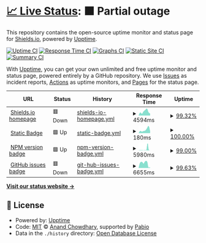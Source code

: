 # [📈 Live Status](https://badges.github.io/uptime-monitoring): <!--live status--> **🟧 Partial outage**

This repository contains the open-source uptime monitor and status page for [Shields.io](http://shields.io/), powered by [Upptime](https://github.com/upptime/upptime).

[![Uptime CI](https://github.com/badges/uptime-monitoring/workflows/Uptime%20CI/badge.svg)](https://github.com/badges/uptime-monitoring/actions?query=workflow%3A%22Uptime+CI%22)
[![Response Time CI](https://github.com/badges/uptime-monitoring/workflows/Response%20Time%20CI/badge.svg)](https://github.com/badges/uptime-monitoring/actions?query=workflow%3A%22Response+Time+CI%22)
[![Graphs CI](https://github.com/badges/uptime-monitoring/workflows/Graphs%20CI/badge.svg)](https://github.com/badges/uptime-monitoring/actions?query=workflow%3A%22Graphs+CI%22)
[![Static Site CI](https://github.com/badges/uptime-monitoring/workflows/Static%20Site%20CI/badge.svg)](https://github.com/badges/uptime-monitoring/actions?query=workflow%3A%22Static+Site+CI%22)
[![Summary CI](https://github.com/badges/uptime-monitoring/workflows/Summary%20CI/badge.svg)](https://github.com/badges/uptime-monitoring/actions?query=workflow%3A%22Summary+CI%22)

With [Upptime](https://upptime.js.org), you can get your own unlimited and free uptime monitor and status page, powered entirely by a GitHub repository. We use [Issues](https://github.com/badges/uptime-monitoring/issues) as incident reports, [Actions](https://github.com/badges/uptime-monitoring/actions) as uptime monitors, and [Pages](https://badges.github.io/uptime-monitoring) for the status page.

<!--start: status pages-->
<!-- This summary is generated by Upptime (https://github.com/upptime/upptime) -->
<!-- Do not edit this manually, your changes will be overwritten -->
<!-- prettier-ignore -->
| URL | Status | History | Response Time | Uptime |
| --- | ------ | ------- | ------------- | ------ |
| <img alt="" src="https://icons.duckduckgo.com/ip3/shields.io.ico" height="13"> [Shields.io homepage](https://shields.io/) | 🟥 Down | [shields-io-homepage.yml](https://github.com/badges/uptime-monitoring/commits/HEAD/history/shields-io-homepage.yml) | <details><summary><img alt="Response time graph" src="./graphs/shields-io-homepage/response-time-week.png" height="20"> 4594ms</summary><br><a href="https://badges.github.io/uptime-monitoring/history/shields-io-homepage"><img alt="Response time 1068" src="https://img.shields.io/endpoint?url=https%3A%2F%2Fraw.githubusercontent.com%2Fbadges%2Fuptime-monitoring%2FHEAD%2Fapi%2Fshields-io-homepage%2Fresponse-time.json"></a><br><a href="https://badges.github.io/uptime-monitoring/history/shields-io-homepage"><img alt="24-hour response time 8977" src="https://img.shields.io/endpoint?url=https%3A%2F%2Fraw.githubusercontent.com%2Fbadges%2Fuptime-monitoring%2FHEAD%2Fapi%2Fshields-io-homepage%2Fresponse-time-day.json"></a><br><a href="https://badges.github.io/uptime-monitoring/history/shields-io-homepage"><img alt="7-day response time 4594" src="https://img.shields.io/endpoint?url=https%3A%2F%2Fraw.githubusercontent.com%2Fbadges%2Fuptime-monitoring%2FHEAD%2Fapi%2Fshields-io-homepage%2Fresponse-time-week.json"></a><br><a href="https://badges.github.io/uptime-monitoring/history/shields-io-homepage"><img alt="30-day response time 1677" src="https://img.shields.io/endpoint?url=https%3A%2F%2Fraw.githubusercontent.com%2Fbadges%2Fuptime-monitoring%2FHEAD%2Fapi%2Fshields-io-homepage%2Fresponse-time-month.json"></a><br><a href="https://badges.github.io/uptime-monitoring/history/shields-io-homepage"><img alt="1-year response time 1068" src="https://img.shields.io/endpoint?url=https%3A%2F%2Fraw.githubusercontent.com%2Fbadges%2Fuptime-monitoring%2FHEAD%2Fapi%2Fshields-io-homepage%2Fresponse-time-year.json"></a></details> | <details><summary><a href="https://badges.github.io/uptime-monitoring/history/shields-io-homepage">99.32%</a></summary><a href="https://badges.github.io/uptime-monitoring/history/shields-io-homepage"><img alt="All-time uptime 99.91%" src="https://img.shields.io/endpoint?url=https%3A%2F%2Fraw.githubusercontent.com%2Fbadges%2Fuptime-monitoring%2FHEAD%2Fapi%2Fshields-io-homepage%2Fuptime.json"></a><br><a href="https://badges.github.io/uptime-monitoring/history/shields-io-homepage"><img alt="24-hour uptime 95.26%" src="https://img.shields.io/endpoint?url=https%3A%2F%2Fraw.githubusercontent.com%2Fbadges%2Fuptime-monitoring%2FHEAD%2Fapi%2Fshields-io-homepage%2Fuptime-day.json"></a><br><a href="https://badges.github.io/uptime-monitoring/history/shields-io-homepage"><img alt="7-day uptime 99.32%" src="https://img.shields.io/endpoint?url=https%3A%2F%2Fraw.githubusercontent.com%2Fbadges%2Fuptime-monitoring%2FHEAD%2Fapi%2Fshields-io-homepage%2Fuptime-week.json"></a><br><a href="https://badges.github.io/uptime-monitoring/history/shields-io-homepage"><img alt="30-day uptime 99.84%" src="https://img.shields.io/endpoint?url=https%3A%2F%2Fraw.githubusercontent.com%2Fbadges%2Fuptime-monitoring%2FHEAD%2Fapi%2Fshields-io-homepage%2Fuptime-month.json"></a><br><a href="https://badges.github.io/uptime-monitoring/history/shields-io-homepage"><img alt="1-year uptime 99.91%" src="https://img.shields.io/endpoint?url=https%3A%2F%2Fraw.githubusercontent.com%2Fbadges%2Fuptime-monitoring%2FHEAD%2Fapi%2Fshields-io-homepage%2Fuptime-year.json"></a></details>
| <img alt="" src="https://icons.duckduckgo.com/ip3/img.shields.io.ico" height="13"> [Static Badge](https://img.shields.io/badge/foo-bar-blue) | 🟩 Up | [static-badge.yml](https://github.com/badges/uptime-monitoring/commits/HEAD/history/static-badge.yml) | <details><summary><img alt="Response time graph" src="./graphs/static-badge/response-time-week.png" height="20"> 180ms</summary><br><a href="https://badges.github.io/uptime-monitoring/history/static-badge"><img alt="Response time 162" src="https://img.shields.io/endpoint?url=https%3A%2F%2Fraw.githubusercontent.com%2Fbadges%2Fuptime-monitoring%2FHEAD%2Fapi%2Fstatic-badge%2Fresponse-time.json"></a><br><a href="https://badges.github.io/uptime-monitoring/history/static-badge"><img alt="24-hour response time 104" src="https://img.shields.io/endpoint?url=https%3A%2F%2Fraw.githubusercontent.com%2Fbadges%2Fuptime-monitoring%2FHEAD%2Fapi%2Fstatic-badge%2Fresponse-time-day.json"></a><br><a href="https://badges.github.io/uptime-monitoring/history/static-badge"><img alt="7-day response time 180" src="https://img.shields.io/endpoint?url=https%3A%2F%2Fraw.githubusercontent.com%2Fbadges%2Fuptime-monitoring%2FHEAD%2Fapi%2Fstatic-badge%2Fresponse-time-week.json"></a><br><a href="https://badges.github.io/uptime-monitoring/history/static-badge"><img alt="30-day response time 163" src="https://img.shields.io/endpoint?url=https%3A%2F%2Fraw.githubusercontent.com%2Fbadges%2Fuptime-monitoring%2FHEAD%2Fapi%2Fstatic-badge%2Fresponse-time-month.json"></a><br><a href="https://badges.github.io/uptime-monitoring/history/static-badge"><img alt="1-year response time 162" src="https://img.shields.io/endpoint?url=https%3A%2F%2Fraw.githubusercontent.com%2Fbadges%2Fuptime-monitoring%2FHEAD%2Fapi%2Fstatic-badge%2Fresponse-time-year.json"></a></details> | <details><summary><a href="https://badges.github.io/uptime-monitoring/history/static-badge">100.00%</a></summary><a href="https://badges.github.io/uptime-monitoring/history/static-badge"><img alt="All-time uptime 100.00%" src="https://img.shields.io/endpoint?url=https%3A%2F%2Fraw.githubusercontent.com%2Fbadges%2Fuptime-monitoring%2FHEAD%2Fapi%2Fstatic-badge%2Fuptime.json"></a><br><a href="https://badges.github.io/uptime-monitoring/history/static-badge"><img alt="24-hour uptime 100.00%" src="https://img.shields.io/endpoint?url=https%3A%2F%2Fraw.githubusercontent.com%2Fbadges%2Fuptime-monitoring%2FHEAD%2Fapi%2Fstatic-badge%2Fuptime-day.json"></a><br><a href="https://badges.github.io/uptime-monitoring/history/static-badge"><img alt="7-day uptime 100.00%" src="https://img.shields.io/endpoint?url=https%3A%2F%2Fraw.githubusercontent.com%2Fbadges%2Fuptime-monitoring%2FHEAD%2Fapi%2Fstatic-badge%2Fuptime-week.json"></a><br><a href="https://badges.github.io/uptime-monitoring/history/static-badge"><img alt="30-day uptime 100.00%" src="https://img.shields.io/endpoint?url=https%3A%2F%2Fraw.githubusercontent.com%2Fbadges%2Fuptime-monitoring%2FHEAD%2Fapi%2Fstatic-badge%2Fuptime-month.json"></a><br><a href="https://badges.github.io/uptime-monitoring/history/static-badge"><img alt="1-year uptime 100.00%" src="https://img.shields.io/endpoint?url=https%3A%2F%2Fraw.githubusercontent.com%2Fbadges%2Fuptime-monitoring%2FHEAD%2Fapi%2Fstatic-badge%2Fuptime-year.json"></a></details>
| <img alt="" src="https://icons.duckduckgo.com/ip3/img.shields.io.ico" height="13"> [NPM version badge](https://img.shields.io/npm/v/badge-maker) | 🟩 Up | [npm-version-badge.yml](https://github.com/badges/uptime-monitoring/commits/HEAD/history/npm-version-badge.yml) | <details><summary><img alt="Response time graph" src="./graphs/npm-version-badge/response-time-week.png" height="20"> 5980ms</summary><br><a href="https://badges.github.io/uptime-monitoring/history/npm-version-badge"><img alt="Response time 1742" src="https://img.shields.io/endpoint?url=https%3A%2F%2Fraw.githubusercontent.com%2Fbadges%2Fuptime-monitoring%2FHEAD%2Fapi%2Fnpm-version-badge%2Fresponse-time.json"></a><br><a href="https://badges.github.io/uptime-monitoring/history/npm-version-badge"><img alt="24-hour response time 10287" src="https://img.shields.io/endpoint?url=https%3A%2F%2Fraw.githubusercontent.com%2Fbadges%2Fuptime-monitoring%2FHEAD%2Fapi%2Fnpm-version-badge%2Fresponse-time-day.json"></a><br><a href="https://badges.github.io/uptime-monitoring/history/npm-version-badge"><img alt="7-day response time 5980" src="https://img.shields.io/endpoint?url=https%3A%2F%2Fraw.githubusercontent.com%2Fbadges%2Fuptime-monitoring%2FHEAD%2Fapi%2Fnpm-version-badge%2Fresponse-time-week.json"></a><br><a href="https://badges.github.io/uptime-monitoring/history/npm-version-badge"><img alt="30-day response time 2633" src="https://img.shields.io/endpoint?url=https%3A%2F%2Fraw.githubusercontent.com%2Fbadges%2Fuptime-monitoring%2FHEAD%2Fapi%2Fnpm-version-badge%2Fresponse-time-month.json"></a><br><a href="https://badges.github.io/uptime-monitoring/history/npm-version-badge"><img alt="1-year response time 1742" src="https://img.shields.io/endpoint?url=https%3A%2F%2Fraw.githubusercontent.com%2Fbadges%2Fuptime-monitoring%2FHEAD%2Fapi%2Fnpm-version-badge%2Fresponse-time-year.json"></a></details> | <details><summary><a href="https://badges.github.io/uptime-monitoring/history/npm-version-badge">99.00%</a></summary><a href="https://badges.github.io/uptime-monitoring/history/npm-version-badge"><img alt="All-time uptime 99.86%" src="https://img.shields.io/endpoint?url=https%3A%2F%2Fraw.githubusercontent.com%2Fbadges%2Fuptime-monitoring%2FHEAD%2Fapi%2Fnpm-version-badge%2Fuptime.json"></a><br><a href="https://badges.github.io/uptime-monitoring/history/npm-version-badge"><img alt="24-hour uptime 93.44%" src="https://img.shields.io/endpoint?url=https%3A%2F%2Fraw.githubusercontent.com%2Fbadges%2Fuptime-monitoring%2FHEAD%2Fapi%2Fnpm-version-badge%2Fuptime-day.json"></a><br><a href="https://badges.github.io/uptime-monitoring/history/npm-version-badge"><img alt="7-day uptime 99.00%" src="https://img.shields.io/endpoint?url=https%3A%2F%2Fraw.githubusercontent.com%2Fbadges%2Fuptime-monitoring%2FHEAD%2Fapi%2Fnpm-version-badge%2Fuptime-week.json"></a><br><a href="https://badges.github.io/uptime-monitoring/history/npm-version-badge"><img alt="30-day uptime 99.77%" src="https://img.shields.io/endpoint?url=https%3A%2F%2Fraw.githubusercontent.com%2Fbadges%2Fuptime-monitoring%2FHEAD%2Fapi%2Fnpm-version-badge%2Fuptime-month.json"></a><br><a href="https://badges.github.io/uptime-monitoring/history/npm-version-badge"><img alt="1-year uptime 99.86%" src="https://img.shields.io/endpoint?url=https%3A%2F%2Fraw.githubusercontent.com%2Fbadges%2Fuptime-monitoring%2FHEAD%2Fapi%2Fnpm-version-badge%2Fuptime-year.json"></a></details>
| <img alt="" src="https://icons.duckduckgo.com/ip3/img.shields.io.ico" height="13"> [GitHub issues badge](https://img.shields.io/github/issues-search?query=repo%3Abadges%2Fshields) | 🟥 Down | [git-hub-issues-badge.yml](https://github.com/badges/uptime-monitoring/commits/HEAD/history/git-hub-issues-badge.yml) | <details><summary><img alt="Response time graph" src="./graphs/git-hub-issues-badge/response-time-week.png" height="20"> 6655ms</summary><br><a href="https://badges.github.io/uptime-monitoring/history/git-hub-issues-badge"><img alt="Response time 1679" src="https://img.shields.io/endpoint?url=https%3A%2F%2Fraw.githubusercontent.com%2Fbadges%2Fuptime-monitoring%2FHEAD%2Fapi%2Fgit-hub-issues-badge%2Fresponse-time.json"></a><br><a href="https://badges.github.io/uptime-monitoring/history/git-hub-issues-badge"><img alt="24-hour response time 11526" src="https://img.shields.io/endpoint?url=https%3A%2F%2Fraw.githubusercontent.com%2Fbadges%2Fuptime-monitoring%2FHEAD%2Fapi%2Fgit-hub-issues-badge%2Fresponse-time-day.json"></a><br><a href="https://badges.github.io/uptime-monitoring/history/git-hub-issues-badge"><img alt="7-day response time 6655" src="https://img.shields.io/endpoint?url=https%3A%2F%2Fraw.githubusercontent.com%2Fbadges%2Fuptime-monitoring%2FHEAD%2Fapi%2Fgit-hub-issues-badge%2Fresponse-time-week.json"></a><br><a href="https://badges.github.io/uptime-monitoring/history/git-hub-issues-badge"><img alt="30-day response time 2620" src="https://img.shields.io/endpoint?url=https%3A%2F%2Fraw.githubusercontent.com%2Fbadges%2Fuptime-monitoring%2FHEAD%2Fapi%2Fgit-hub-issues-badge%2Fresponse-time-month.json"></a><br><a href="https://badges.github.io/uptime-monitoring/history/git-hub-issues-badge"><img alt="1-year response time 1679" src="https://img.shields.io/endpoint?url=https%3A%2F%2Fraw.githubusercontent.com%2Fbadges%2Fuptime-monitoring%2FHEAD%2Fapi%2Fgit-hub-issues-badge%2Fresponse-time-year.json"></a></details> | <details><summary><a href="https://badges.github.io/uptime-monitoring/history/git-hub-issues-badge">99.63%</a></summary><a href="https://badges.github.io/uptime-monitoring/history/git-hub-issues-badge"><img alt="All-time uptime 99.95%" src="https://img.shields.io/endpoint?url=https%3A%2F%2Fraw.githubusercontent.com%2Fbadges%2Fuptime-monitoring%2FHEAD%2Fapi%2Fgit-hub-issues-badge%2Fuptime.json"></a><br><a href="https://badges.github.io/uptime-monitoring/history/git-hub-issues-badge"><img alt="24-hour uptime 97.41%" src="https://img.shields.io/endpoint?url=https%3A%2F%2Fraw.githubusercontent.com%2Fbadges%2Fuptime-monitoring%2FHEAD%2Fapi%2Fgit-hub-issues-badge%2Fuptime-day.json"></a><br><a href="https://badges.github.io/uptime-monitoring/history/git-hub-issues-badge"><img alt="7-day uptime 99.63%" src="https://img.shields.io/endpoint?url=https%3A%2F%2Fraw.githubusercontent.com%2Fbadges%2Fuptime-monitoring%2FHEAD%2Fapi%2Fgit-hub-issues-badge%2Fuptime-week.json"></a><br><a href="https://badges.github.io/uptime-monitoring/history/git-hub-issues-badge"><img alt="30-day uptime 99.91%" src="https://img.shields.io/endpoint?url=https%3A%2F%2Fraw.githubusercontent.com%2Fbadges%2Fuptime-monitoring%2FHEAD%2Fapi%2Fgit-hub-issues-badge%2Fuptime-month.json"></a><br><a href="https://badges.github.io/uptime-monitoring/history/git-hub-issues-badge"><img alt="1-year uptime 99.95%" src="https://img.shields.io/endpoint?url=https%3A%2F%2Fraw.githubusercontent.com%2Fbadges%2Fuptime-monitoring%2FHEAD%2Fapi%2Fgit-hub-issues-badge%2Fuptime-year.json"></a></details>

<!--end: status pages-->

[**Visit our status website →**](https://badges.github.io/uptime-monitoring)

## 📄 License

- Powered by: [Upptime](https://github.com/upptime/upptime)
- Code: [MIT](./LICENSE) © [Anand Chowdhary](https://anandchowdhary.com), supported by [Pabio](https://pabio.com)
- Data in the `./history` directory: [Open Database License](https://opendatacommons.org/licenses/odbl/1-0/)
